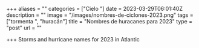 +++
aliases = ""
categories = ["Cielo "]
date = 2023-03-29T06:01:40Z
description = ""
image = "/images/nombres-de-ciclones-2023.png"
tags = ["tormenta ", "huracán"]
title = "Nombres de huracanes para 2023"
type = "post"
url = ""

+++
Storms and hurricane names for 2023 in Atlantic